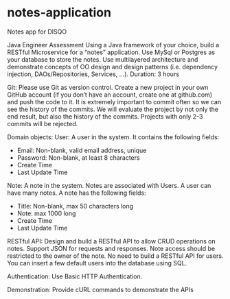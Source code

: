 # notes-application
Notes app for DISQO

Java Engineer Assessment 
Using a Java framework of your choice, build a RESTful Microservice for a “notes” application. Use MySql  or Postgres as your database to store the notes. Use multilayered architecture and demonstrate concepts  of OO design and design patterns (i.e. dependency injection, DAOs/Repositories, Services, …). 
Duration: 3 hours 

Git: 
Please use Git as version control. Create a new project in your own GitHub account (if you don’t have an  account, create one at github.com) and push the code to it. It is extremely important to commit often so  we can see the history of the commits. We will evaluate the project by not only the end result, but also the  history of the commits. Projects with only 2-3 commits will be rejected. 

Domain objects: 
User: 
A user in the system. It contains the following fields: 
- Email: Non-blank, valid email address, unique 
- Password: Non-blank, at least 8 characters 
- Create Time 
- Last Update Time 

Note: 
A note in the system. Notes are associated with Users. A user can have many notes. A note has the  following fields: 
- Title: Non-blank, max 50 characters long 
- Note: max 1000 long 
- Create Time 
- Last Update Time 

RESTful API: 
Design and build a RESTful API to allow CRUD operations on notes. Support JSON for requests and  responses. Note access should be restricted to the owner of the note. 
No need to build a RESTful API for users. You can insert a few default users into the database using  SQL. 

Authentication: 
Use Basic HTTP Authentication. 

Demonstration: 
Provide cURL commands to demonstrate the APIs
